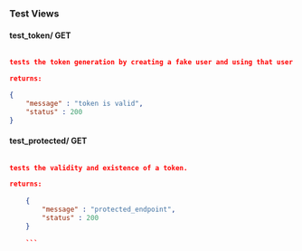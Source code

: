 ### Test Views

#### test_token/ GET

```json

tests the token generation by creating a fake user and using that user to create and print the token and decoded token.

returns:

{
    "message" : "token is valid",
    "status" : 200
}

```

#### test_protected/ GET

```json

tests the validity and existence of a token.

returns:
    
    {
        "message" : "protected_endpoint",
        "status" : 200
    }
    
    ```